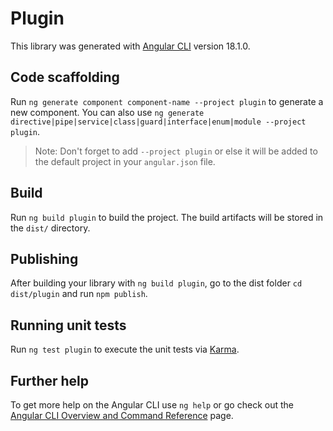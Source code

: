 # Plugin

This library was generated with [Angular CLI](https://github.com/angular/angular-cli) version 18.1.0.

## Code scaffolding

Run `ng generate component component-name --project plugin` to generate a new component. You can also use `ng generate directive|pipe|service|class|guard|interface|enum|module --project plugin`.
> Note: Don't forget to add `--project plugin` or else it will be added to the default project in your `angular.json` file. 

## Build

Run `ng build plugin` to build the project. The build artifacts will be stored in the `dist/` directory.

## Publishing

After building your library with `ng build plugin`, go to the dist folder `cd dist/plugin` and run `npm publish`.

## Running unit tests

Run `ng test plugin` to execute the unit tests via [Karma](https://karma-runner.github.io).

## Further help

To get more help on the Angular CLI use `ng help` or go check out the [Angular CLI Overview and Command Reference](https://angular.dev/tools/cli) page.
